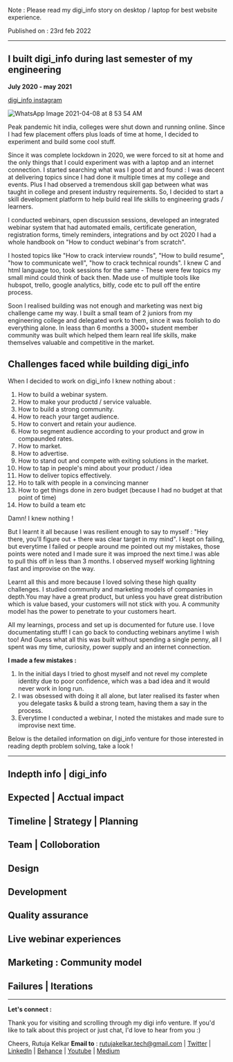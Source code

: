 Note : Please read my digi_info story on desktop / laptop for best website experience.

Published on : 23rd feb 2022

**************************************************************************************************************************************************************************

## I built digi_info during last semester of my engineering  
**July 2020 - may 2021**

[digi_info instagram](https://www.instagram.com/digi__info/)

![WhatsApp Image 2021-04-08 at 8 53 54 AM](https://user-images.githubusercontent.com/66067675/155349489-45f33127-11e0-4573-960a-41503e2460ca.jpeg)


Peak pandemic hit india, colleges were shut down and running online. Since I had few placement offers plus loads of time at home, I decided to experiment and build some cool stuff.
  
  Since it was complete lockdown in 2020, we were forced to sit at home and the only things that I could experiment was with a laptop and an internet connection. I started searching what was I good at and found : I was decent at delivering topics since I had done it multiple times at my college and events. Plus I had observed a tremendous skill gap between what was taught in college and present industry requirements. So, I decided to start a skill development platform to help build real life skills to engineering grads / learners. 
  
  I conducted webinars, open discussion sessions, developed an integrated webinar system that had automated emails, certificate generation, registration forms, timely reminders, integrations and by oct 2020 I had a whole handbook on "How to conduct webinar's from scratch".
  
  I hosted topics like "How to crack interview rounds", "How to build resume", "how to communicate well", "how to crack technical rounds". I knew C and html language too, took sessions for the same - These were few topics my small mind could think of back then. Made use of multiple tools like hubspot, trello, google analytics, bitly, code etc to pull off the entire process.
   
   Soon I realised building was not enough and marketing was next big challenge came my way. I built a small team of 2 juniors from my engineering college and delegated work to them, since it was foolish to do everything alone. In leass than 6 months a 3000+ student member community was built which helped them learn real life skills, make themselves valuable and competitive in the market.
  
## Challenges faced while building digi_info
  
 When I decided to work on digi_info I knew nothing about : 
 
  1.  How to build a webinar system.
  2.  How to make your productd / service valuable.
  3.  How to build a strong community.
  4.  How to reach your target audience.
  5.  How to convert and retain your audience.
  6.  How to segment audience according to your product and grow in compaunded rates.
  7.  How to market.
  8.  How to advertise.
  9.  How to stand out and compete with exiting solutions in the market.
  10.  How to tap in people's mind about your product / idea
  11. How to deliver topics effectively.
  12. Ho to talk with people in a convincing manner
  13. How to get things done in zero budget (because I had no budget at that point of time)
  14. How to build a team etc 

Damn! I knew nothing !
   
   But I learnt it all because I was resilient enough to say to myself : "Hey there, you'll figure out + there was clear target in my mind". I kept on failing, but everytime I failed or people around me pointed out my mistakes, those points were noted and I made sure it was improed the next time.I was able to pull this off in less than 3 months. I observed myself working lightning fast and improvise on the way. 

Learnt all this and more because I loved solving these high quality challenges. I studied community and marketing models of companies in depth.You may have a great product, but unless you have great distribution which is value based, your customers will not stick with you. A community model has the power to penetrate to your customers heart.

All my learnings, process and set up is documented for future use. I love documentating stuff! I can go back to conducting webinars anytime I wish too! And Guess what all this was built without spending a single penny, all I spent was my time, curiosity, power supply and an internet connection.

 **I made a few mistakes :**
  1. In the initial days I tried to ghost myself and not revel my complete identity due to poor confidence, which was a bad idea and it would never work in long run.
  2. I was obsessed with doing it all alone, but later realised its faster when you delegate tasks & build a strong team, having them a say in the process.
  3. Everytime I conducted a webinar, I noted the mistakes and made sure to improvise next time.

Below is the detailed information on digi_info venture for those interested in reading depth problem solving, take a look !

**************************************************************************************************************************************************************************

## Indepth info | digi_info

## Expected | Acctual impact

## Timeline | Strategy | Planning 

## Team | Colloboration 

## Design

## Development 

## Quality assurance

## Live webinar experiences

## Marketing : Community model

## Failures | Iterations


**************************************************************************************************************************************************************************
**Let's connect :** 

Thank you for visiting and scrolling through my digi info venture. If you'd like to talk about this project or just chat, I'd love to hear from you :)

Cheers,
Rutuja Kelkar
**Email to** : rutujakelkar.tech@gmail.com | [Twitter](https://twitter.com/therutujakelkar) | [Linkedln](https://www.linkedin.com/in/rutuja-kelkar/) | [Behance](https://www.linkedin.com/in/rutuja-kelkar/) | [Youtube](https://www.youtube.com/channel/UCiqB7um9VmhUrFlUv-6X4LQ) | [Medium](https://medium.com/@Rutuja.Kelkar)






